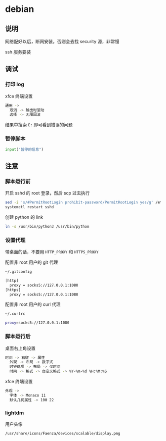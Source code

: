 # debian

## 说明

网络配好以后，断网安装，否则会去找 security 源，非常慢

ssh 服务要装

## 调试

### 打印 log

xfce 终端设置

```sh
通用 ->
  取消 -> 输出时滚动
  选择 -> 无限回滚
```

结果中搜索 `E:` 即可看到错误的问题

### 暂停脚本

```python
input("暂停的信息")
```

## 注意

### 脚本运行前

开启 sshd 的 root 登录，然后 scp 过去执行

```sh
sed -i 's/#PermitRootLogin prohibit-password/PermitRootLogin yes/g' /etc/ssh/sshd_config
systemctl restart sshd
```

创建 python 的 link

```sh
ln -s /usr/bin/python3 /usr/bin/python
```

### 设置代理

带桌面的话，不要用 `HTTP_PROXY` 和 `HTTPS_PROXY`

配置非 root 用户的 git 代理

```sh
~/.gitconfig
```

```sh
[http]
  proxy = socks5://127.0.0.1:1080
[https]
  proxy = socks5://127.0.0.1:1080
```

配置非 root 用户的 curl 代理

```sh
~/.curlrc
```

```sh
proxy=socks5://127.0.0.1:1080
```

### 脚本运行后

桌面右上角设置

```sh
时间 -> 右键 -> 属性
  外观 -> 布局 -> 数字式
  时钟选项 -> 布局 -> 仅时间
  时间 -> 格式 -> 自定义格式 -> %Y-%m-%d %H:%M:%S
```

xfce 终端设置

```sh
外观 ->
  字体 -> Monaco 11
  默认几何属性 -> 100 22
```

### lightdm

用户头像

```sh
/usr/share/icons/Faenza/devices/scalable/display.png
```
